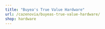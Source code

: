 ```yaml
---
title: "Buyea's True Value Hardware"
url: /cazenovia/buyeas-true-value-hardware/
shop: hardware
---
```

